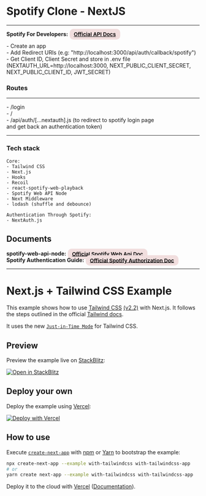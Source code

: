 # Spotify Clone - NextJS 

---

<div>
<b>Spotify For Developers:</b>
<a href="https://developer.spotify.com/dashboard/" target="_blank" rel="noopener noreferrer"
    style="padding:0.35rem 0.7rem;
    color: black;
    background: #F1DEDE;
    border-radius:10px;
    font-size:0.85rem;
    font-weight:600;">Official API Docs</a> 
  <br/>
  <p>
    - Create an app <br/>
    - Add Redirect URIs (e.g: "http://localhost:3000/api/auth/callback/spotify") <br/>
    - Get Client ID, Client Secret and store in .env file <br/>
      (NEXTAUTH_URL=http://localhost:3000,
      NEXT_PUBLIC_CLIENT_SECRET,
      NEXT_PUBLIC_CLIENT_ID,
      JWT_SECRET)
  </p>
</div>


### Routes

---

<div>
  <p>
   - /login <br/>
   - / <br/>
   - /api/auth/[...nextauth].js (to redirect to spotify login page <br/>
     and get back an authentication token)
  </p>
</div>

---


### Tech stack

```
Core:
- Tailwind CSS
- Next.js
- Hooks
- Recoil
- react-spotify-web-playback
- Spotify Web API Node
- Next Middleware
- lodash (shuffle and debounce)

Authentication Through Spotify:
- NextAuth.js

```

## Documents

<div>
<b>spotify-web-api-node:</b>
<a href="https://www.npmjs.com/package/spotify-web-api-node" target="_blank" rel="noopener noreferrer"
    style="padding:0.35rem 0.7rem;
    color: black;
    background: #F1DEDE;
    border-radius:10px;
    font-size:0.85rem;
    font-weight:600;">Official Spotify Web Api Doc</a> 
  
  <br/>
  <b>Spotify Authentication Guide:</b>
  <a href="https://developer.spotify.com/documentation/general/guides/authorization/" target="_blank" rel="noopener noreferrer"
    style="padding:0.35rem 0.7rem;
    color: black;
    background: #F1DEDE;
    border-radius:10px;
    font-size:0.85rem;
    font-weight:600;">Official Spotify Authorization Doc</a> 
</div>

---




# Next.js + Tailwind CSS Example

This example shows how to use [Tailwind CSS](https://tailwindcss.com/) [(v2.2)](https://blog.tailwindcss.com/tailwindcss-2-2) with Next.js. It follows the steps outlined in the official [Tailwind docs](https://tailwindcss.com/docs/guides/nextjs).

It uses the new [`Just-in-Time Mode`](https://tailwindcss.com/docs/just-in-time-mode) for Tailwind CSS.

## Preview

Preview the example live on [StackBlitz](http://stackblitz.com/):

[![Open in StackBlitz](https://developer.stackblitz.com/img/open_in_stackblitz.svg)](https://stackblitz.com/github/vercel/next.js/tree/canary/examples/with-tailwindcss)

## Deploy your own

Deploy the example using [Vercel](https://vercel.com?utm_source=github&utm_medium=readme&utm_campaign=next-example):

[![Deploy with Vercel](https://vercel.com/button)](https://vercel.com/new/git/external?repository-url=https://github.com/vercel/next.js/tree/canary/examples/with-tailwindcss&project-name=with-tailwindcss&repository-name=with-tailwindcss)

## How to use

Execute [`create-next-app`](https://github.com/vercel/next.js/tree/canary/packages/create-next-app) with [npm](https://docs.npmjs.com/cli/init) or [Yarn](https://yarnpkg.com/lang/en/docs/cli/create/) to bootstrap the example:

```bash
npx create-next-app --example with-tailwindcss with-tailwindcss-app
# or
yarn create next-app --example with-tailwindcss with-tailwindcss-app
```

Deploy it to the cloud with [Vercel](https://vercel.com/new?utm_source=github&utm_medium=readme&utm_campaign=next-example) ([Documentation](https://nextjs.org/docs/deployment)).
